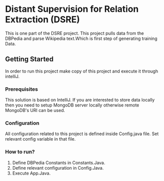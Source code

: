 # Distant Supervision for Relation Extraction (DSRE)
This is one part of the DSRE project. This project pulls data from the DBPedia and parse Wikipedia text.Which is first step of generating training Data.


## Getting Started
In order to run this project make copy of this project and execute it through intelliJ.


### Prerequisites
This solution is based on IntelliJ.
If you are interested to store data locally then you need to setup MongoDB server locally otherwise remote MongoDB's URI can be used.


### Configuration
All configuration related to this project is defined inside Config.java file. Set relevant config variable in that file.

### How to run?
1. Define DBPedia Constants in Constants.Java.
2. Define relevant configuration in Config.Java.
3. Execute App.Java.
